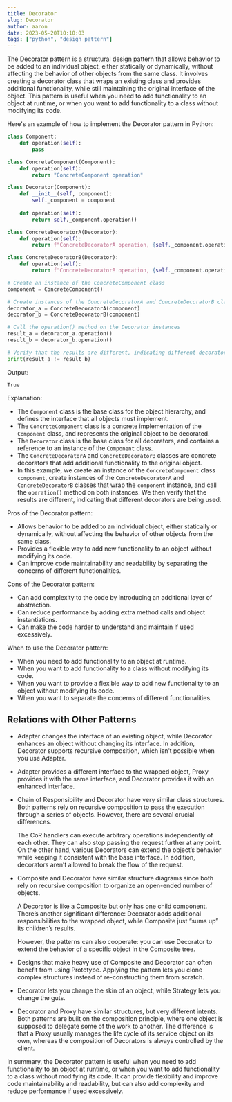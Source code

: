 ```yaml
---
title: Decorator
slug: Decorator
author: aaron
date: 2023-05-20T10:10:03
tags: ["python", "design pattern"]
---
```



The Decorator pattern is a structural design pattern that allows behavior to be added to an individual object, either statically or dynamically, without affecting the behavior of other objects from the same class. It involves creating a decorator class that wraps an existing class and provides additional functionality, while still maintaining the original interface of the object. This pattern is useful when you need to add functionality to an object at runtime, or when you want to add functionality to a class without modifying its code.

Here's an example of how to implement the Decorator pattern in Python:

```python
class Component:
    def operation(self):
        pass

class ConcreteComponent(Component):
    def operation(self):
        return "ConcreteComponent operation"

class Decorator(Component):
    def __init__(self, component):
        self._component = component
    
    def operation(self):
        return self._component.operation()

class ConcreteDecoratorA(Decorator):
    def operation(self):
        return f"ConcreteDecoratorA operation, {self._component.operation()}"

class ConcreteDecoratorB(Decorator):
    def operation(self):
        return f"ConcreteDecoratorB operation, {self._component.operation()}"

# Create an instance of the ConcreteComponent class
component = ConcreteComponent()

# Create instances of the ConcreteDecoratorA and ConcreteDecoratorB classes, wrapping the ConcreteComponent instance
decorator_a = ConcreteDecoratorA(component)
decorator_b = ConcreteDecoratorB(component)

# Call the operation() method on the Decorator instances
result_a = decorator_a.operation()
result_b = decorator_b.operation()

# Verify that the results are different, indicating different decorators
print(result_a != result_b)
```

Output:
```
True
```

Explanation:
- The `Component` class is the base class for the object hierarchy, and defines the interface that all objects must implement.
- The `ConcreteComponent` class is a concrete implementation of the `Component` class, and represents the original object to be decorated.
- The `Decorator` class is the base class for all decorators, and contains a reference to an instance of the `Component` class.
- The `ConcreteDecoratorA` and `ConcreteDecoratorB` classes are concrete decorators that add additional functionality to the original object.
- In this example, we create an instance of the `ConcreteComponent` class `component`, create instances of the `ConcreteDecoratorA` and `ConcreteDecoratorB` classes that wrap the `component` instance, and call the `operation()` method on both instances. We then verify that the results are different, indicating that different decorators are being used.

Pros of the Decorator pattern:
- Allows behavior to be added to an individual object, either statically or dynamically, without affecting the behavior of other objects from the same class.
- Provides a flexible way to add new functionality to an object without modifying its code.
- Can improve code maintainability and readability by separating the concerns of different functionalities.

Cons of the Decorator pattern:
- Can add complexity to the code by introducing an additional layer of abstraction.
- Can reduce performance by adding extra method calls and object instantiations.
- Can make the code harder to understand and maintain if used excessively.

When to use the Decorator pattern:
- When you need to add functionality to an object at runtime.
- When you want to add functionality to a class without modifying its code.
- When you want to provide a flexible way to add new functionality to an object without modifying its code.
- When you want to separate the concerns of different functionalities.

## Relations with Other Patterns

- Adapter changes the interface of an existing object, while Decorator enhances an object without changing its interface. In addition, Decorator supports recursive composition, which isn’t possible when you use Adapter.

- Adapter provides a different interface to the wrapped object, Proxy provides it with the same interface, and Decorator provides it with an enhanced interface.

- Chain of Responsibility and Decorator have very similar class structures. Both patterns rely on recursive composition to pass the execution through a series of objects. However, there are several crucial differences.

  The CoR handlers can execute arbitrary operations independently of each other. They can also stop passing the request further at any point. On the other hand, various Decorators can extend the object’s behavior while keeping it consistent with the base interface. In addition, decorators aren’t allowed to break the flow of the request.

- Composite and Decorator have similar structure diagrams since both rely on recursive composition to organize an open-ended number of objects.

  A Decorator is like a Composite but only has one child component. There’s another significant difference: Decorator adds additional responsibilities to the wrapped object, while Composite just “sums up” its children’s results.

  However, the patterns can also cooperate: you can use Decorator to extend the behavior of a specific object in the Composite tree.

- Designs that make heavy use of Composite and Decorator can often benefit from using Prototype. Applying the pattern lets you clone complex structures instead of re-constructing them from scratch.

- Decorator lets you change the skin of an object, while Strategy lets you change the guts.

- Decorator and Proxy have similar structures, but very different intents. Both patterns are built on the composition principle, where one object is supposed to delegate some of the work to another. The difference is that a Proxy usually manages the life cycle of its service object on its own, whereas the composition of Decorators is always controlled by the client.

In summary, the Decorator pattern is useful when you need to add functionality to an object at runtime, or when you want to add functionality to a class without modifying its code. It can provide flexibility and improve code maintainability and readability, but can also add complexity and reduce performance if used excessively.
